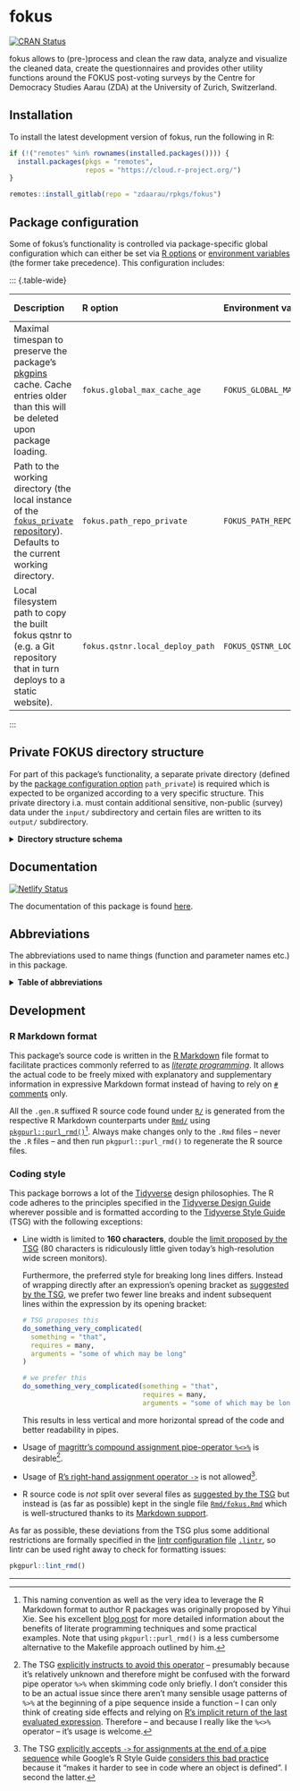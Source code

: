 # fokus

<a href="https://cran.r-project.org/package=fokus" class="pkgdown-release"><img src="https://r-pkg.org/badges/version/fokus" alt="CRAN Status" /></a>

fokus allows to (pre-)process and clean the raw data, analyze and visualize the cleaned data, create the questionnaires and provides other utility functions around the FOKUS post-voting surveys by the Centre for Democracy Studies Aarau (ZDA) at the University of Zurich, Switzerland.

## Installation

To install the latest development version of fokus, run the following in R:

``` r
if (!("remotes" %in% rownames(installed.packages()))) {
  install.packages(pkgs = "remotes",
                   repos = "https://cloud.r-project.org/")
}

remotes::install_gitlab(repo = "zdaarau/rpkgs/fokus")
```

## Package configuration

Some of fokus’s functionality is controlled via package-specific global configuration which can either be set via [R options](https://rdrr.io/r/base/options.html) or [environment variables](https://en.wikipedia.org/wiki/Environment_variable) (the former take precedence). This configuration includes:

::: {.table-wide}

| **Description**                                                                                                                                                                      | **R option**                    | **Environment variable**        | **Default value** |
|:-------------------------------------------------------------------------------------------------------------------------------------------------------------------------------------|:--------------------------------|:--------------------------------|:------------------|
| Maximal timespan to preserve the package’s [pkgpins](https://pkgpins.rpkg.dev/) cache. Cache entries older than this will be deleted upon package loading.                           | `fokus.global_max_cache_age`    | `FOKUS_GLOBAL_MAX_CACHE_AGE`    | `"1 day"`         |
| Path to the working directory (the local instance of the [`fokus_private` repository](https://gitlab.com/zdaarau/private/fokus_private)). Defaults to the current working directory. | `fokus.path_repo_private`       | `FOKUS_PATH_REPO_PRIVATE`       |                   |
| Local filesystem path to copy the built fokus qstnr to (e.g. a Git repository that in turn deploys to a static website).                                                             | `fokus.qstnr.local_deploy_path` | `FOKUS_QSTNR_LOCAL_DEPLOY_PATH` |                   |

:::

## Private FOKUS directory structure

For part of this package’s functionality, a separate private directory (defined by the [package configuration option](https://fokus.rpkg.dev/reference/pkg_config.html) `path_private`) is required which is expected to be organized according to a very specific structure. This private directory i.a. must contain additional sensitive, non-public (survey) data under the `input/` subdirectory and certain files are written to its `output/` subdirectory.

<details>
<summary>
<strong>Directory structure schema</strong>
</summary>

``` default
fokus_private
├── bibliography
│   ├── zotero_c2d.bib
│   └── zotero_c2d.json
├── bin
│   └── pandoc
│       ├── linux
│       ├── macos
│       └── windows
├── config
│   ├── csl
│   ├── css
│   ├── shared_pandoc_variables
│   │   ├── online_de.yaml
│   │   ├── online_en.yaml
│   │   ├── print_de.yaml
│   │   └── print_en.yaml
│   ├── config.toml
│   ├── output.yaml
│   ├── pandoc_template.tex
│   ├── shared_header-includes.tex
│   └── ...
├── input
│   └── data
│       └── {canton}
│           ├── easyvote_municipalities_{ballot_date}.csv
│           ├── online_participation_codes_{ballot_date}.txt
│           ├── survey_data_{ballot_date}.xlsx
│           ├── survey_data_{ballot_date}_*.xlsx
│           ├── survey_data_preliminary_{ballot_date}.xlsx
│           ├── voting_register_data_extra_{date_delivery_statistical_office}.xlsx
│           ├── voting_register_ids_{ballot_date}.csv
│           └── ...
├── fonts
│   └── ...
├── images
│   ├── {canton}
│   │   └── {ballot_date}
│   └── ...
├── output
│   ├── data
│   │   ├── internal
│   │   │   ├── r
│   │   │   ├── spss
│   │   │   └── stata
│   │   ├── public
│   │   └── polling_agency
│   │       └── {canton}
│   │           └── {ballot_date}_print_recipients.csv
│   ├── images
│   │   ├── {ballot_date}
│   │   │   └── {canton}
│   │   │       └── ...
│   │   └── qr_codes
│   │       └── {ballot_date}_{canton}.zip
│   ├── questionnaires
│   │   ├── questionnaire_{ballot_date}_{canton}.csv
│   │   ├── questionnaire_{ballot_date}_{canton}.html
│   │   ├── questionnaire_{ballot_date}_{canton}.md
│   │   └── questionnaire_{ballot_date}_{canton}.xlsx
│   ├── publications
│   │   ├── libs
│   │   └── ...
│   └── rmd
│       └── {ballot_date}
│           └── {canton}
│               └── plots
├── print_docs
│   └── {canton}
│       ├── invitation_{ballot_date}.pdf
│       ├── questionnaire_print_{ballot_date}.pdf
│       └── reminder_{ballot_date}.pdf
├── rmd
│   ├── snippets
│   │   ├── {canton}
│   │   │   ├── {ballot_date}_cantonal_proposal_#.Rmd
│   │   │   ├── {ballot_date}_opinion_formation_and_participation.Rmd
│   │   │   ├── {ballot_date}_special_*.Rmd
│   │   │   ├── {ballot_date}_special_*_summary.Rmd
│   │   │   └── {ballot_date}_summary.Rmd
│   │   ├── imprint_de.Rmd
│   │   ├── imprint_en.Rmd
│   │   └── methodological_description.Rmd
│   ├── data_overview.Rmd
│   ├── questionnaire.Rmd
│   ├── paper_{ballot_date}_{canton}.Rmd
│   ├── report_{ballot_date}_{canton}.Rmd
│   ├── report_cantonal_majoritarian_{ballot_date}_{canton}.Rmd
│   ├── report_cantonal_proportional_{ballot_date}_{canton}.Rmd
│   ├── report_federal_majoritarian_{ballot_date}_{canton}.Rmd
│   ├── report_federal_proportional_{ballot_date}_{canton}.Rmd
│   └── special_*_{ballot_date}_{canton}.Rmd
├── README.Rmd
└── ...
```

The following placeholders are used in the schema above:

-   `...` for further files and/or folders
-   `*` for a variable character sequence
-   `#` for a count starting with `1`
-   `{canton}` for the name of the FOKUS-covered canton (in lower case), e.g. `aargau`
-   `{ballot_date}` for the FOKUS-covered ballot date (in the format `YYYY-MM-DD`), e.g. `2018-09-23`
-   `{date_delivery_statistical_office}` for the delivery date of the voting register data provided by the cantonal statistical office (in the format `YYYY-MM-DD`), e.g. `2019-09-11`

</details>

## Documentation

[![Netlify Status](https://api.netlify.com/api/v1/badges/0cc31095-153a-4d21-bec7-be8dd936ddf1/deploy-status)](https://app.netlify.com/sites/fokus-rpkg-dev/deploys)

The documentation of this package is found [here](https://fokus.rpkg.dev).

## Abbreviations

The abbreviations used to name things (function and parameter names etc.) in this package.

<details>
<summary>
<strong>Table of abbreviations</strong>
</summary>

| **Full expression(s)**                  | **Abbreviation** |
|:----------------------------------------|:-----------------|
| abbreviate, abbreviation                | abbr             |
| abbreviations                           | abbrs            |
| absolute                                | abs              |
| argument                                | arg              |
| arguments                               | args             |
| attribute                               | attr             |
| attributes                              | attrs            |
| authenticate, authentication            | auth             |
| authentications                         | auths            |
| background                              | bg               |
| bibliographies                          | bibs             |
| bibliography                            | bib              |
| chapter                                 | chpt             |
| chapters                                | chpts            |
| character                               | chr              |
| characters                              | chrs             |
| column                                  | col              |
| columns                                 | cols             |
| combination                             | combo            |
| combinations                            | combos           |
| command                                 | cmd              |
| commands                                | cmds             |
| condition                               | cnd              |
| conditions                              | cnds             |
| configurations                          | configs          |
| configure, configuration                | config           |
| current                                 | cur              |
| database                                | db               |
| dataframe                               | df               |
| dataframe column                        | dfc              |
| dataframe row                           | dfr              |
| dataframes                              | dfs              |
| define, definition                      | def              |
| definitions                             | defs             |
| depend, dependency                      | dep              |
| dependencies                            | deps             |
| develop, development, developer         | dev              |
| developments, developers                | devs             |
| dictionaries                            | dicts            |
| dictionary                              | dict             |
| differences                             | diffs            |
| differentiate, difference               | diff             |
| directories                             | dirs             |
| directory                               | dir              |
| distribution                            | distro           |
| distributions                           | distros          |
| document                                | doc              |
| documents                               | docs             |
| double                                  | dbl              |
| doubles                                 | dbls             |
| element                                 | el               |
| elements                                | els              |
| environment                             | env              |
| environments                            | envs             |
| evaluate, evaluation                    | eval             |
| evaluations                             | evals            |
| exclude, exclusion                      | excl             |
| expression                              | expr             |
| expressions                             | exprs            |
| factor                                  | fct              |
| factors                                 | fcts             |
| figure                                  | fig              |
| figures                                 | figs             |
| filesystem                              | fs               |
| formula                                 | fm               |
| formulas, formulae                      | fms              |
| frequencies                             | freqs            |
| frequent, frequency                     | freq             |
| function                                | fn               |
| functions                               | fns              |
| generate, generation                    | gen              |
| generations                             | gens             |
| google                                  | g                |
| identifiers                             | ids              |
| identify, identifier                    | id               |
| image                                   | img              |
| images                                  | imgs             |
| include, inclusion                      | incl             |
| index                                   | i                |
| indexes, indices                        | ix               |
| information                             | info             |
| initialize, initialization              | init             |
| integer                                 | int              |
| integers                                | ints             |
| label                                   | lbl              |
| labels                                  | lbls             |
| language                                | lang             |
| languages                               | langs            |
| left-hand side                          | lhs              |
| level                                   | lvl              |
| levels                                  | lvls             |
| list                                    | ls               |
| logical                                 | lgl              |
| logicals                                | lgls             |
| management                              | mgmt             |
| Markdown                                | md               |
| message                                 | msg              |
| messages                                | msgs             |
| modifications                           | mods             |
| modify, modification                    | mod              |
| number                                  | nr               |
| number of                               | n                |
| numbers                                 | nrs              |
| numeric                                 | num              |
| numerics                                | nums             |
| object                                  | obj              |
| objects                                 | objs             |
| option                                  | opt              |
| options                                 | opts             |
| package                                 | pkg              |
| packages                                | pkgs             |
| parameterize, parameter                 | param            |
| parameters                              | params           |
| position                                | pos              |
| predicate                               | pred             |
| predicates                              | preds            |
| preparation                             | prep             |
| preparations                            | preps            |
| procedures                              | prcds            |
| proceed, procedure                      | prcd             |
| properties                              | props            |
| property                                | prop             |
| prototype                               | ptype            |
| prototypes                              | ptypes           |
| Quarto Markdown                         | qmd              |
| questionnaire                           | qstnr            |
| questionnaires                          | qstnrs           |
| R Markdown                              | rmd              |
| refer, reference                        | ref              |
| references                              | refs             |
| referendum                              | rfrnd            |
| referendums, referenda                  | rfrnds           |
| regular expression, regular expressions | regex            |
| relative                                | rel              |
| remove, removal                         | rm               |
| repositories                            | repos            |
| repository                              | repo             |
| right-hand side                         | rhs              |
| roxygen2                                | roxy             |
| separate, separator                     | sep              |
| separators                              | seps             |
| sequence                                | seq              |
| sequences                               | seqs             |
| source                                  | src              |
| sources                                 | srcs             |
| specifications                          | specs            |
| specify, specification                  | spec             |
| string                                  | str              |
| strings                                 | strs             |
| structure                               | struct           |
| structures                              | structs          |
| supplemental, supplementary             | suppl            |
| symbolize, symbol                       | sym              |
| symbols                                 | syms             |
| tables                                  | tbls             |
| tabulate, table                         | tbl              |
| template                                | tpl              |
| templates                               | tpls             |
| temporary                               | tmp              |
| value                                   | val              |
| values                                  | vals             |
| variable                                | var              |
| variables                               | vars             |
| vectorize, vector                       | vctr             |
| vectors                                 | vctrs            |
| version                                 | vrsn             |
| versions                                | vrsns            |
| working directory                       | wd               |

</details>

## Development

### R Markdown format

This package’s source code is written in the [R Markdown](https://rmarkdown.rstudio.com/) file format to facilitate practices commonly referred to as [*literate programming*](https://en.wikipedia.org/wiki/Literate_programming). It allows the actual code to be freely mixed with explanatory and supplementary information in expressive Markdown format instead of having to rely on [`#` comments](https://cran.r-project.org/doc/manuals/r-release/R-lang.html#Comments) only.

All the `.gen.R` suffixed R source code found under [`R/`](https://gitlab.com/zdaarau/rpkgs/fokus/-/tree/master/R/) is generated from the respective R Markdown counterparts under [`Rmd/`](https://gitlab.com/zdaarau/rpkgs/fokus/-/tree/master/Rmd/) using [`pkgpurl::purl_rmd()`](https://pkgpurl.rpkg.dev/dev/reference/purl_rmd.html)[^1]. Always make changes only to the `.Rmd` files – never the `.R` files – and then run `pkgpurl::purl_rmd()` to regenerate the R source files.

### Coding style

This package borrows a lot of the [Tidyverse](https://www.tidyverse.org/) design philosophies. The R code adheres to the principles specified in the [Tidyverse Design Guide](https://principles.tidyverse.org/) wherever possible and is formatted according to the [Tidyverse Style Guide](https://style.tidyverse.org/) (TSG) with the following exceptions:

-   Line width is limited to **160 characters**, double the [limit proposed by the TSG](https://style.tidyverse.org/syntax.html#long-lines) (80 characters is ridiculously little given today’s high-resolution wide screen monitors).

    Furthermore, the preferred style for breaking long lines differs. Instead of wrapping directly after an expression’s opening bracket as [suggested by the TSG](https://style.tidyverse.org/syntax.html#long-lines), we prefer two fewer line breaks and indent subsequent lines within the expression by its opening bracket:

    ``` r
    # TSG proposes this
    do_something_very_complicated(
      something = "that",
      requires = many,
      arguments = "some of which may be long"
    )

    # we prefer this
    do_something_very_complicated(something = "that",
                                  requires = many,
                                  arguments = "some of which may be long")
    ```

    This results in less vertical and more horizontal spread of the code and better readability in pipes.

-   Usage of [magrittr’s compound assignment pipe-operator `%<>%`](https://magrittr.tidyverse.org/reference/compound.html) is desirable[^2].

-   Usage of [R’s right-hand assignment operator `->`](https://rdrr.io/r/base/assignOps.html) is not allowed[^3].

-   R source code is *not* split over several files as [suggested by the TSG](https://style.tidyverse.org/package-files.html) but instead is (as far as possible) kept in the single file [`Rmd/fokus.Rmd`](Rmd/fokus.Rmd) which is well-structured thanks to its [Markdown support](#r-markdown-format).

As far as possible, these deviations from the TSG plus some additional restrictions are formally specified in the [lintr configuration file](https://github.com/jimhester/lintr#project-configuration) [`.lintr`](.lintr), so lintr can be used right away to check for formatting issues:

``` r
pkgpurl::lint_rmd()
```

---

[^1]: This naming convention as well as the very idea to leverage the R Markdown format to author R packages was originally proposed by Yihui Xie. See his excellent [blog post](https://yihui.name/rlp/) for more detailed information about the benefits of literate programming techniques and some practical examples. Note that using `pkgpurl::purl_rmd()` is a less cumbersome alternative to the Makefile approach outlined by him.

[^2]: The TSG [explicitly instructs to avoid this operator](https://style.tidyverse.org/pipes.html#assignment-2) – presumably because it’s relatively unknown and therefore might be confused with the forward pipe operator `%>%` when skimming code only briefly. I don’t consider this to be an actual issue since there aren’t many sensible usage patterns of `%>%` at the beginning of a pipe sequence inside a function – I can only think of creating side effects and relying on [R’s implicit return of the last evaluated expression](https://rdrr.io/r/base/function.html). Therefore – and because I really like the `%<>%` operator – it’s usage is welcome.

[^3]: The TSG [explicitly accepts `->` for assignments at the end of a pipe sequence](https://style.tidyverse.org/pipes.html#assignment-2) while Google’s R Style Guide [considers this bad practice](https://google.github.io/styleguide/Rguide.html#right-hand-assignment) because it “makes it harder to see in code where an object is defined”. I second the latter.
